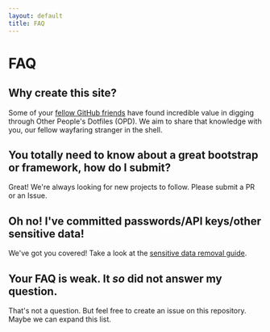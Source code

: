 ```yaml
---
layout: default
title: FAQ
---
```


# FAQ

## Why create this site?

Some of your [fellow GitHub friends](https://github.com/dotfiles) have
found incredible value in digging through Other People's Dotfiles
(OPD). We aim to share that knowledge with you, our fellow wayfaring
stranger in the shell.

## You totally need to know about a great bootstrap or framework, how do I submit?

Great! We're always looking for new projects to follow. Please submit a PR or an Issue.

## Oh no! I've committed passwords/API keys/other sensitive data!

We've got you covered! Take a look at the [sensitive data removal
guide](https://docs.github.com/en/authentication/keeping-your-account-and-data-secure/removing-sensitive-data-from-a-repository).

## Your FAQ is weak. It *so* did not answer my question.

That's not a question. But feel free to create an issue on this repository. Maybe we can expand this list.
